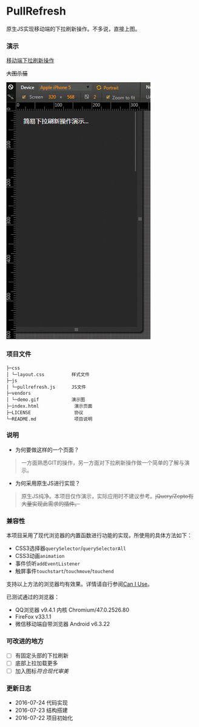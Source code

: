 # PullRefresh

原生JS实现移动端的下拉刷新操作。不多说，直接上图。

### 演示

[移动端下拉刷新操作](http://xovel.cn/garden/demo/pull-refresh.html)

~~大图杀猫~~

![动图演示](https://raw.githubusercontent.com/xovel/PullRefresh/master/vendors/demo.gif)

### 项目文件

```text
├─css
│ └─layout.css          样式文件
├─js
│ └─pullrefresh.js      JS文件
├─vendors
│ └─demo.gif            演示图
├─index.html             演示页面
├─LICENSE                协议
└─README.md              项目说明
```

### 说明

- 为何要做这样的一个页面？
> 一方面熟悉GIT的操作，另一方面对下拉刷新操作做一个简单的了解与演示。

- 为何采用原生JS进行实现？
> 原生JS纯净。本项目仅作演示，实际应用时不建议参考。~~jQuery/Zepto有大量实现此需求的插件。~~

### 兼容性

本项目采用了现代浏览器的内置函数进行功能的实现，所使用的具体方法如下：

- CSS3选择器`querySelector`/`querySelectorAll`
- CSS3动画`animation`
- 事件侦听`addEventListener`
- 触屏事件`touchstart`/`touchmove`/`touchend`

支持以上方法的浏览器均有效果。详情请自行参阅[Can I Use](http://caniuse.com/)。

已测试通过的浏览器：

- QQ浏览器 v9.4.1 内核 Chromium/47.0.2526.80
- FireFox v33.1.1
- 微信移动端自带浏览器 Android v6.3.22

### 可改进的地方

- [ ] 有固定头部的下拉刷新
- [ ] 底部上拉加载更多
- [ ] 加入图标*符合现代审美*

### 更新日志

- 2016-07-24 代码实现
- 2016-07-23 结构搭建
- 2016-07-22 项目初始化

